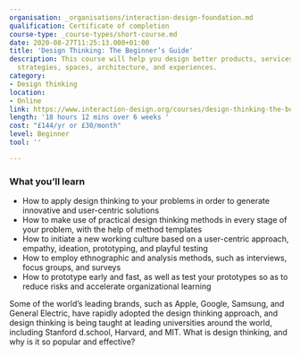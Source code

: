```yaml
---
organisation: _organisations/interaction-design-foundation.md
qualification: Certificate of completion
course-type: _course-types/short-course.md
date: 2020-08-27T11:25:13.000+01:00
title: 'Design Thinking: The Beginner’s Guide'
description: This course will help you design better products, services, processes,
  strategies, spaces, architecture, and experiences.
category:
- Design thinking
location:
- Online
link: https://www.interaction-design.org/courses/design-thinking-the-beginner-s-guide
length: '18 hours 12 mins over 6 weeks '
cost: "£144/yr or £30/month"
level: Beginner
tool: ''

---
```

### What you’ll learn

* How to apply design thinking to your problems in order to generate innovative and user-centric solutions
* How to make use of practical design thinking methods in every stage of your problem, with the help of method templates
* How to initiate a new working culture based on a user-centric approach, empathy, ideation, prototyping, and playful testing
* How to employ ethnographic and analysis methods, such as interviews, focus groups, and surveys
* How to prototype early and fast, as well as test your prototypes so as to reduce risks and accelerate organizational learning

Some of the world’s leading brands, such as Apple, Google, Samsung, and General Electric, have rapidly adopted the design thinking approach, and design thinking is being taught at leading universities around the world, including Stanford d.school, Harvard, and MIT. What is design thinking, and why is it so popular and effective?